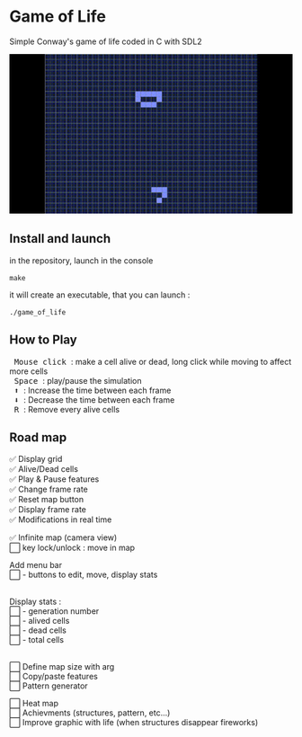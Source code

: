 # Game of Life

Simple Conway's game of life coded in C with SDL2

![til](./preview.gif)

## Install and launch

in the repository, launch in the console
```
make
```
it will create an executable, that you can launch :
```
./game_of_life
```

## How to Play

<kbd> Mouse click </kbd> : make a cell alive or dead, long click while moving to affect more cells <br>
<kbd> Space </kbd> : play/pause the simulation <br>
<kbd> ⬆ </kbd> : Increase the time between each frame <br>
<kbd> ⬇ </kbd> : Decrease the time between each frame <br>
<kbd> R </kbd> : Remove every alive cells <br>

## Road map

✅ Display grid <br>
✅ Alive/Dead cells <br>
✅ Play & Pause features <br>
✅ Change frame rate <br>
✅ Reset map button <br>
✅ Display frame rate <br>
✅ Modifications in real time <br>

✅ Infinite map (camera view) <br>
⬜ key lock/unlock : move in map <br>

Add menu bar <br>
⬜	- buttons to edit, move, display stats <br><br>

Display stats :<br>
⬜	- generation number <br>
⬜	- alived cells <br>
⬜	- dead cells <br>
⬜	- total cells <br><br>

⬜ Define map size with arg <br>
⬜ Copy/paste features <br>
⬜ Pattern generator <br>

⬜ Heat map <br>
⬜ Achievments (structures, pattern, etc...) <br>
⬜ Improve graphic with life (when structures disappear fireworks) <br>

